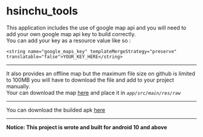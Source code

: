 # hsinchu_tools

This application includes the use of google map api and you will need to add your own google map api key to build correctly.\
You can add your key as a resource value like so :
```
<string name="google_maps_key" templateMergeStrategy="preserve" translatable="false">YOUR_KEY_HERE</string>
```
---
It also provides an offline map but the maximum file size on github is limited to 100MB you will have to download the file and add to your project manually.\
Your can download the map [here](https://drive.google.com/file/d/1Yl2Dt7KEH2GZt9hR7p0ln7rGySyhY6Ua/view?usp=sharing)
and place it in *`app/src/main/res/raw`*
>
---
You can download the builded apk [here](https://drive.google.com/file/d/1Nt8c2-N19vW2JIJROjswoAyNoRA73u_m/view?usp=sharing)
>
---
**Notice: This project is wrote and built for android 10 and above**
